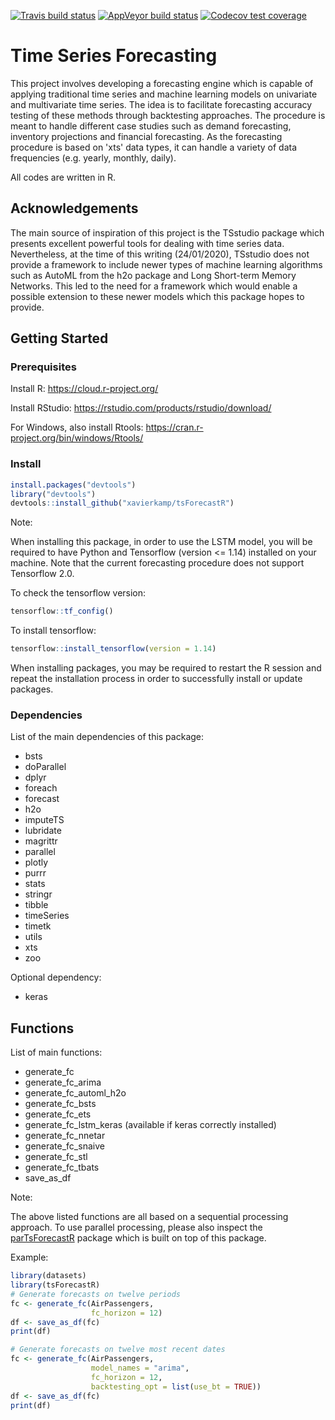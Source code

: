 [![Travis build status](https://travis-ci.com/xavierkamp/tsForecastR.svg?branch=master)](https://travis-ci.com/xavierkamp/tsForecastR)
[![AppVeyor build status](https://ci.appveyor.com/api/projects/status/github/xavierkamp/tsForecastR?branch=master&svg=true)](https://ci.appveyor.com/project/xavierkamp/tsForecastR)
[![Codecov test coverage](https://codecov.io/gh/xavierkamp/tsForecastR/branch/master/graph/badge.svg)](https://codecov.io/gh/xavierkamp/tsForecastR?branch=master)

# __Time Series Forecasting__
This project involves developing a forecasting engine which is capable of applying traditional time series and 
machine learning models on univariate and multivariate time series. 
The idea is to facilitate forecasting accuracy testing of these methods through backtesting approaches. The procedure is meant to handle different case studies such as demand forecasting, inventory projections and financial forecasting. As the forecasting procedure is based on 'xts' data types, it can handle a variety of data frequencies (e.g. yearly, monthly, daily).

All codes are written in R.

## __Acknowledgements__
The main source of inspiration of this project is the TSstudio package which presents excellent powerful tools for dealing with time series data. Nevertheless, at the time of this writing (24/01/2020), TSstudio does not provide a framework to include newer types of machine learning algorithms such as AutoML from the h2o package and Long Short-term Memory Networks. This led to the need for a framework which would enable a possible extension to these newer models which this package hopes to provide.

## __Getting Started__

### __Prerequisites__

Install R: https://cloud.r-project.org/

Install RStudio: https://rstudio.com/products/rstudio/download/

For Windows, also install Rtools: https://cran.r-project.org/bin/windows/Rtools/

### __Install__

``` r
install.packages("devtools")
library("devtools")
devtools::install_github("xavierkamp/tsForecastR")
```

Note:

When installing this package, in order to use the LSTM model, you will be required to have Python and Tensorflow (version <= 1.14) installed on your machine. Note that the current forecasting procedure does not support Tensorflow 2.0.

To check the tensorflow version:
``` r
tensorflow::tf_config()
```
To install tensorflow:
``` r
tensorflow::install_tensorflow(version = 1.14)
```
When installing packages, you may be required to restart the R session and repeat the installation process in order to successfully install or update packages.

### Dependencies

List of the main dependencies of this package:

- bsts
- doParallel
- dplyr
- foreach
- forecast
- h2o
- imputeTS
- lubridate
- magrittr
- parallel
- plotly
- purrr
- stats
- stringr
- tibble
- timeSeries
- timetk
- utils
- xts
- zoo

Optional dependency:

- keras

## __Functions__

List of main functions:

- generate_fc
- generate_fc_arima
- generate_fc_automl_h2o
- generate_fc_bsts
- generate_fc_ets
- generate_fc_lstm_keras (available if keras correctly installed)
- generate_fc_nnetar
- generate_fc_snaive
- generate_fc_stl
- generate_fc_tbats
- save_as_df

Note:

The above listed functions are all based on a sequential processing approach. To use parallel processing, please also inspect the [parTsForecastR](https://github.com/xavierkamp/parTsForecastR) package which is built on top of this package.

Example:
``` r
library(datasets)
library(tsForecastR)
# Generate forecasts on twelve periods
fc <- generate_fc(AirPassengers,
                  fc_horizon = 12)
df <- save_as_df(fc)
print(df)

# Generate forecasts on twelve most recent dates
fc <- generate_fc(AirPassengers,
                  model_names = "arima",
                  fc_horizon = 12,
                  backtesting_opt = list(use_bt = TRUE))
df <- save_as_df(fc)
print(df)
```
